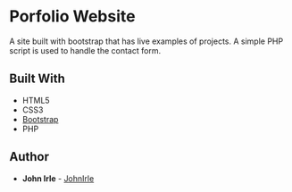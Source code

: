 # Porfolio Website

A site built with bootstrap that has live examples of projects. A simple PHP script is used to handle the contact form. 

## Built With

* HTML5
* CSS3
* [Bootstrap](https://getbootstrap.com/)
* PHP

## Author

* **John Irle** - [JohnIrle](https://github.com/JohnIrle)
